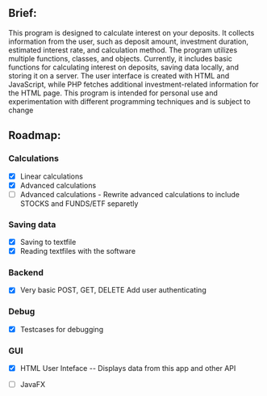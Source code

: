 ## Brief: 
This program is designed to calculate interest on your deposits. 
It collects information from the user, such as deposit amount, investment duration, estimated interest rate, and calculation method. 
The program utilizes multiple functions, classes, and objects. 
Currently, it includes basic functions for calculating interest on deposits, saving data locally, and storing it on a server. 
The user interface is created with HTML and JavaScript, while PHP fetches additional investment-related information for the HTML page. 
This program is intended for personal use and experimentation with different programming techniques and is subject to change

## Roadmap: 
### Calculations 
* [x] Linear calculations 
* [x] Advanced calculations
* [ ] Advanced calculations - Rewrite advanced calculations to include STOCKS and FUNDS/ETF separetly

### Saving data 
* [x] Saving to textfile 
* [x] Reading textfiles with the software

### Backend 
* [x] Very basic POST, GET, DELETE Add user authenticating

### Debug 
* [x] Testcases for debugging

### GUI 
* [x] HTML User Inteface -- Displays data from this app and other API
* [ ]  JavaFX




